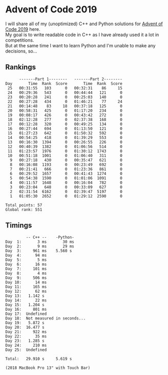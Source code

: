 # Advent of Code 2019

I will share all of my (unoptimized) C++ and Python solutions for [Advent of Code 2019](https://adventofcode.com/2019) here.  
My goal is to write readable code in C++ as I have already used it a lot in competitions.  
But at the same time I want to learn Python and I'm unable to make any decisions, so...  

## Rankings
```
      -------Part 1--------   -------Part 2--------
Day       Time  Rank  Score       Time  Rank  Score
 25   00:31:55   103      0   00:32:31    86     15
 24   00:29:36   543      0   00:44:44   121      0
 23   00:20:28   241      0   00:25:03   140      0
 22   00:27:28   434      0   01:46:21    77     24
 21   00:14:48    83     18   00:37:18   125      0
 20   00:58:31   425      0   01:17:20   234      0
 19   00:08:17   426      0   00:43:42   272      0
 18   02:12:28   277      0   02:37:38   168      0
 17   00:12:28   320      0   00:49:25   134      0
 16   00:27:44   694      0   01:13:50   121      0
 15   01:27:23   642      0   01:50:32   592      0
 14   00:54:25   418      0   01:39:29   553      0
 13   00:16:30  1394      0   00:26:55   226      0
 12   00:40:39  1382      0   01:06:56   514      0
 11   01:23:57  1976      0   01:30:12  1743      0
 10   00:51:18  1001      0   01:06:40   311      0
  9   00:27:18   430      0   00:35:47   621      0
  8   00:16:08  1193      0   00:23:49   692      0
  7   00:21:41   666      0   01:23:36   861      0
  6   00:29:52  1657      0   00:41:43  1274      0
  5   00:54:38  1590      0   01:01:06  1091      0
  4   00:11:57  1648      0   00:16:04   782      0
  3   00:23:04   648      0   00:33:09   627      0
  2   02:31:54  6162      0   02:39:47  5197      0
  1   01:05:30  2652      0   01:29:12  2590      0

Total points: 57
Global rank: 551
```

## Timings
```
         -- C++ --    -Python-
Day  1:       3 ms       30 ms
Day  2:       9 ms       29 ms
Day  3:     961 ms    5.560 s
Day  4:      94 ms
Day  5:       5 ms
Day  6:      16 ms
Day  7:     101 ms
Day  8:       4 ms
Day  9:     506 ms
Day 10:      14 ms
Day 11:     165 ms
Day 12:      62 ms
Day 13:   1.142 s
Day 14:      22 ms
Day 15:   1.204 s
Day 16:     801 ms
Day 17:  Undefined
Day 18:  Not measured in seconds...
Day 19:   5.872 s
Day 20:  16.477 s
Day 21:     922 ms
Day 22:      35 ms
Day 23:   1.285 s
Day 24:     210 ms
Day 25:  Undefined

Total:   29.910 s     5.619 s

(2018 MacBook Pro 13" with Touch Bar)
```